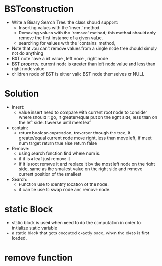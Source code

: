 # BSTconstruction
- Write a Binary Search Tree. the class should support:
  - Inserting values with the 'insert' method.
  - Removing values with the 'remove' method; this method should only remove the first instance of a given value.
  - searching for values with the 'contains' method,
- Note that you can't remove values from a single node tree should simply not do anything
- BST note have a int value , left node , right node
- BST property, current node is greater than left node value and less than right node value  
- children node of BST is either valid BST node themselves or NULL
# Solution
- insert:
  - value insert need to compare with current root node to consider where should it go, if greater/equal put on the right side, less than on the left side. traverse until meet leaf
- contain:
  - return boolean expression, traverser through the tree, if greater/equal current node move right, less than move left, if meet num target return true else return false
- Remove:
  - using search function find where num is.
  - if it is a leaf just remove it
  - if it is root remove it and replace it by the most left node on the right side, same as the smallest value on the right side and remove current position of the smallest
- Search:
  - Function use to identify location of the node.
  - it can be use to swap node and remove node.
# static Block
  - static block is used when need to do  the computation in order to initialize static variable
  - a static block that gets executed exactly once, when the class is first loaded.
# remove function
  
